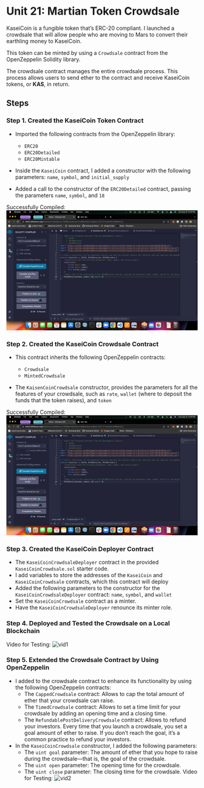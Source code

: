 # Unit 21: Martian Token Crowdsale

KaseiCoin is a fungible token that’s ERC-20 compliant. I launched a crowdsale that will allow people who are moving to Mars to convert their earthling money to KaseiCoin.

This token can be minted by using a `Crowdsale` contract from the OpenZeppelin Solidity library.

The crowdsale contract manages the entire crowdsale process. This process allows users to send ether to the contract and receive KaseiCoin tokens, or **KAS**, in return. 

## Steps

### Step 1. Created the KaseiCoin Token Contract
- Imported the following contracts from the OpenZeppelin library:
    * `ERC20`
    * `ERC20Detailed`
    * `ERC20Mintable`

- Inside the `KaseiCoin` contract, I added a constructor with the following parameters: `name`, `symbol`, and `initial_supply`
- Added a call to the constructor of the `ERC20Detailed` contract, passing the parameters `name`, `symbol`, and `18`

Successfully Compiled:</br>
![EvaluationImages/CompliedKaseiCoinContract.png](./EvaluationImages/CompliedKaseiCoinContract.png)</br>

### Step 2. Created the KaseiCoin Crowdsale Contract
- This contract inherits the following OpenZeppelin contracts:
    * `Crowdsale`
    * `MintedCrowdsale`

- The `KaisenCoinCrowdsale` constructor, provides the parameters for all the features of your crowdsale, such as `rate`, `wallet` (where to deposit the funds that the token raises), and `token`

Successfully Compiled:</br>
![EvaluationImages/CompliedKaseiCoinContract.png](./EvaluationImages/CompliedKaseiCoinContract.png)</br>


### Step 3. Created the KaseiCoin Deployer Contract
- The `KaseiCoinCrowdsaleDeployer` contract in the provided `KaseiCoinCrowdsale.sol` starter code.
- I add variables to store the addresses of the `KaseiCoin` and `KaseiCoinCrowdsale` contracts, which this contract will deploy
- Added the following parameters to the constructor for the `KaseiCoinCrowdsaleDeployer` contract: `name`, `symbol`, and `wallet`
- Set the `KaseiCoinCrowdsale` contract as a minter.
- Have the `KaseiCoinCrowdsaleDeployer` renounce its minter role.

### Step 4. Deployed and Tested the Crowdsale on a Local Blockchain
Video for Testing:
![vid1](https://drive.google.com/file/d/1y-7kHcTDw3ukWnWbbL4HOFurNpvLPfbA/view?usp=sharing)

### Step 5. Extended the Crowdsale Contract by Using OpenZeppelin
- I added to the crowdsale contract to enhance its functionality by using the following OpenZeppelin contracts:
    * The `CappedCrowdsale` contract: Allows to cap the total amount of ether that your crowdsale can raise.
    * The `TimedCrowdsale` contract: Allows to set a time limit for your crowdsale by adding an opening time and a closing time.
    * The `RefundablePostDeliveryCrowdsale` contract: Allows to refund your investors. Every time that you launch a crowdsale, you set a goal amount of ether to raise. If you don’t reach the goal, it’s a common practice to refund your investors.
- In the `KaseiCoinCrowdsale` constructor, I added the following parameters:
    * The `uint goal` parameter: The amount of ether that you hope to raise during the crowdsale&mdash;that is, the goal of the crowdsale.
    * The `uint open` parameter: The opening time for the crowdsale.
    * The `uint close` parameter: The closing time for the crowdsale.
Video for Testing:
![vid2](https://drive.google.com/file/d/1MDRmjYoEBfPVCQDqE5X4cHQMPMfwLb06/view?usp=sharing)

